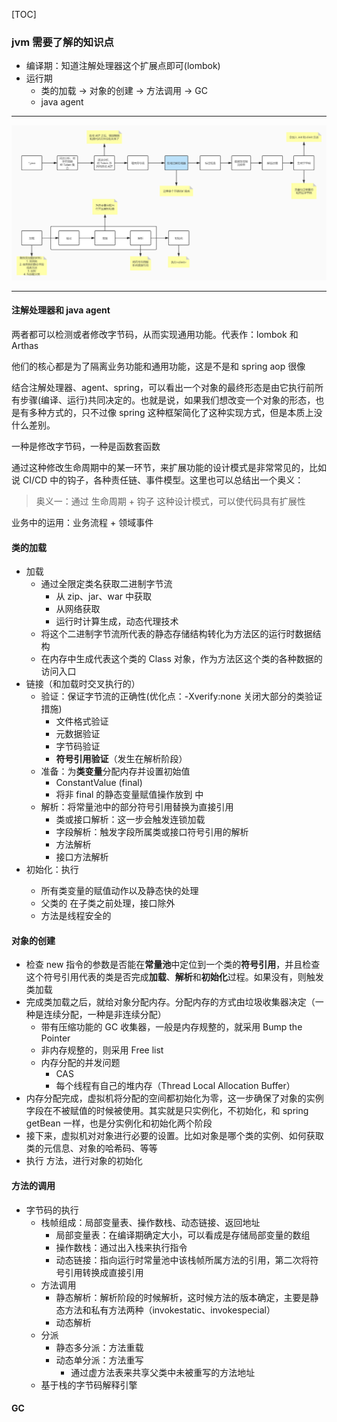 [TOC]

### jvm 需要了解的知识点

* 编译期：知道注解处理器这个扩展点即可(lombok)
* 运行期
    * 类的加载 -> 对象的创建 -> 方法调用 -> GC
    * java agent

-------

![](pic/clinit.jpg)

--------

#### 注解处理器和 java agent

两者都可以检测或者修改字节码，从而实现通用功能。代表作：lombok 和 Arthas

他们的核心都是为了隔离业务功能和通用功能，这是不是和 spring aop 很像

结合注解处理器、agent、spring，可以看出一个对象的最终形态是由它执行前所有步骤(编译、运行)共同决定的。也就是说，如果我们想改变一个对象的形态，也是有多种方式的，只不过像 spring
这种框架简化了这种实现方式，但是本质上没什么差别。

一种是修改字节码，一种是函数套函数

通过这种修改生命周期中的某一环节，来扩展功能的设计模式是非常常见的，比如说 CI/CD 中的钩子，各种责任链、事件模型。这里也可以总结出一个奥义：

> 奥义一：通过 生命周期 + 钩子 这种设计模式，可以使代码具有扩展性

业务中的运用：业务流程 + 领域事件

#### 类的加载

* 加载
    * 通过全限定类名获取二进制字节流
        * 从 zip、jar、war 中获取
        * 从网络获取
        * 运行时计算生成，动态代理技术
    * 将这个二进制字节流所代表的静态存储结构转化为方法区的运行时数据结构
    * 在内存中生成代表这个类的 Class 对象，作为方法区这个类的各种数据的访问入口
* 链接（和加载时交叉执行的）
    * 验证：保证字节流的正确性(优化点：-Xverify:none 关闭大部分的类验证措施)
        * 文件格式验证
        * 元数据验证
        * 字节码验证
        * **符号引用验证**（发生在解析阶段）
    * 准备：为**类变量**分配内存并设置初始值
        * ConstantValue (final)
        * 将非 final 的静态变量赋值操作放到 <clinit> 中
    * 解析：将常量池中的部分符号引用替换为直接引用
        * 类或接口解析：这一步会触发连锁加载
        * 字段解析：触发字段所属类或接口符号引用的解析
        * 方法解析
        * 接口方法解析
* 初始化：执行 <clinit>
    * 所有类变量的赋值动作以及静态快的处理
    * 父类的 <clinit> 在子类之前处理，接口除外
    * <clinit> 方法是线程安全的

#### 对象的创建

* 检查 new 指令的参数是否能在**常量池**中定位到一个类的**符号引用**，并且检查这个符号引用代表的类是否完成**加载**、**解析**和**初始化**过程。如果没有，则触发类加载
* 完成类加载之后，就给对象分配内存。分配内存的方式由垃圾收集器决定（一种是连续分配，一种是非连续分配）
    * 带有压缩功能的 GC 收集器，一般是内存规整的，就采用 Bump the Pointer
    * 非内存规整的，则采用 Free list
    * 内存分配的并发问题
        * CAS
        * 每个线程有自己的堆内存（Thread Local Allocation Buffer）
* 内存分配完成，虚拟机将分配的空间都初始化为零，这一步确保了对象的实例字段在不被赋值的时候被使用。其实就是只实例化，不初始化，和 spring getBean 一样，也是分实例化和初始化两个阶段
* 接下来，虚拟机对对象进行必要的设置。比如对象是哪个类的实例、如何获取类的元信息、对象的哈希码、等等
* 执行 <init> 方法，进行对象的初始化


#### 方法的调用

* 字节码的执行
    * 栈帧组成：局部变量表、操作数栈、动态链接、返回地址
        * 局部变量表：在编译期确定大小，可以看成是存储局部变量的数组
        * 操作数栈：通过出入栈来执行指令
        * 动态链接：指向运行时常量池中该栈帧所属方法的引用，第二次将符号引用转换成直接引用
    * 方法调用
        * 静态解析：解析阶段的时候解析，这时候方法的版本确定，主要是静态方法和私有方法两种（invokestatic、invokespecial）
        * 动态解析
    * 分派
        * 静态多分派：方法重载
        * 动态单分派：方法重写
            * 通过虚方法表来共享父类中未被重写的方法地址
    * 基于栈的字节码解释引擎
        
#### GC




